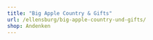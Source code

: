 ```yaml
---
title: "Big Apple Country & Gifts"
url: /ellensburg/big-apple-country-und-gifts/
shop: Andenken
---
```

